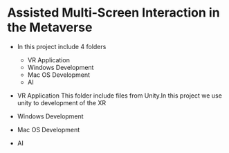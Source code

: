 # Assisted Multi-Screen Interaction in the Metaverse

* In this project include 4 folders
  
  * VR Application
  * Windows Development
  * Mac OS Development
  * AI

 
* VR Application
   This folder include files from Unity.In this project we use unity to development of the XR 

* Windows Development
 
 
* Mac OS Development


* AI

